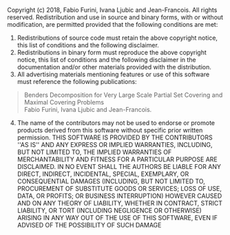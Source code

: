 Copyright (c) 2018, Fabio Furini, Ivana Ljubic and Jean-Francois.
All rights reserved.
Redistribution and use in source and binary forms, with or without
modification, are permitted provided that the following conditions are met:

1. Redistributions of source code must retain the above copyright
notice, this list of conditions and the following disclaimer.
2. Redistributions in binary form must reproduce the above copyright
notice, this list of conditions and the following disclaimer in the
documentation and/or other materials provided with the distribution.
3. All advertising materials mentioning features or use of this software
must reference the following publications:
> Benders Decomposition for Very Large Scale Partial Set Covering and Maximal Covering Problems  
Fabio Furini, Ivana Ljubic and Jean-Francois.
4. The name of the contributors may not be used to endorse or promote products
derived from this software without specific prior written permission.
THIS SOFTWARE IS PROVIDED BY THE CONTRIBUTORS ''AS IS'' AND ANY
EXPRESS OR IMPLIED WARRANTIES, INCLUDING, BUT NOT LIMITED TO, THE IMPLIED
WARRANTIES OF MERCHANTABILITY AND FITNESS FOR A PARTICULAR PURPOSE ARE
DISCLAIMED. IN NO EVENT SHALL THE AUTHORS BE LIABLE FOR ANY
DIRECT, INDIRECT, INCIDENTAL, SPECIAL, EXEMPLARY, OR CONSEQUENTIAL DAMAGES
(INCLUDING, BUT NOT LIMITED TO, PROCUREMENT OF SUBSTITUTE GOODS OR SERVICES;
LOSS OF USE, DATA, OR PROFITS; OR BUSINESS INTERRUPTION) HOWEVER CAUSED AND
ON ANY THEORY OF LIABILITY, WHETHER IN CONTRACT, STRICT LIABILITY, OR TORT
(INCLUDING NEGLIGENCE OR OTHERWISE) ARISING IN ANY WAY OUT OF THE USE OF THIS
SOFTWARE, EVEN IF ADVISED OF THE POSSIBILITY OF SUCH DAMAGE
